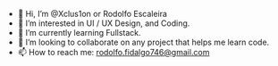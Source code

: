 - 👋 Hi, I’m @Xclus1on or Rodolfo Escaleira
- 👀 I’m interested in UI / UX Design, and Coding.
- 🌱 I’m currently learning Fullstack.
- 💞️ I’m looking to collaborate on any project that helps me learn code. 
- 📫 How to reach me: rodolfo.fidalgo746@gmail.com

<!---
Xclus1on/Xclus1on is a ✨ special ✨ repository because its `README.md` (this file) appears on your GitHub profile.
You can click the Preview link to take a look at your changes.
--->
